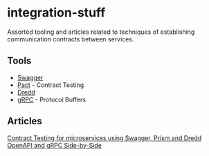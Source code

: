 # integration-stuff

Assorted tooling and articles related to techniques of establishing communication contracts between services.

## Tools

- [Swagger](https://swagger.io/)  
- [Pact](https://docs.pact.io/) - Contract Testing
- [Dredd](https://github.com/apiaryio/dredd)
- [gRPC](https://grpc.io/) - Protocol Buffers

## Articles

[Contract Testing for microservices using Swagger, Prism and Dredd](https://medium.com/@m_arlandy/contract-testing-for-microservices-using-swagger-prism-and-dredd-efdd463b9433)
[OpenAPI and gRPC Side-by-Side](https://medium.com/apis-and-digital-transformation/openapi-and-grpc-side-by-side-b6afb08f75ed)
